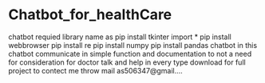 # Chatbot_for_healthCare
chatbot requied library name as
pip install tkinter import *
pip install webbrowser
pip install re
pip install numpy
pip install pandas
chatbot in this chatbot communicate in simple function and documentation to not a need for consideration for doctor talk and help in every type
download for full project to contect me throw mail as506347@gmail....

